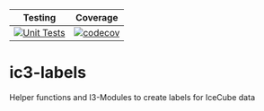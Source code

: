 | Testing | Coverage |
| :-----: | :------: |
| [![Unit Tests](https://github.com/icecube/ic3_labels/actions/workflows/test_suite.yml/badge.svg)](https://github.com/icecube/ic3_labels/actions/workflows/test_suite.yml) | [![codecov](https://codecov.io/github/icecube/ic3_labels/graph/badge.svg?token=ZQ6K8V9F4U)](https://codecov.io/github/icecube/ic3_labels)



# ic3-labels
Helper functions and I3-Modules to create labels for IceCube data
